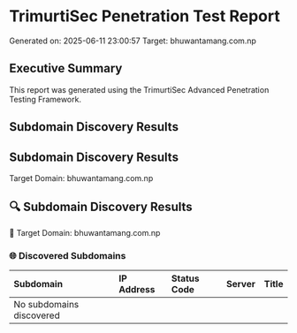 # TrimurtiSec Penetration Test Report
Generated on: 2025-06-11 23:00:57
Target: bhuwantamang.com.np

## Executive Summary
This report was generated using the TrimurtiSec Advanced Penetration Testing Framework.

## Subdomain Discovery Results
## Subdomain Discovery Results

Target Domain: bhuwantamang.com.np

## 🔍 Subdomain Discovery Results

🎯 Target Domain: bhuwantamang.com.np

### 🌐 Discovered Subdomains

| Subdomain | IP Address | Status Code | Server | Title |
|:----------|:-----------|:------------|:-------|:------|
| No subdomains discovered | | | | |


